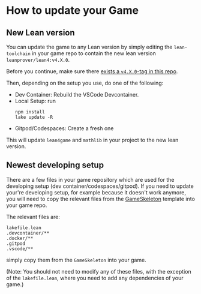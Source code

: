 # How to update your Game

## New Lean version

You can update the game to any Lean version by simply editing the `lean-toolchain` in your game repo to contain the
new lean version `leanprover/lean4:v4.X.0`.

Before you continue, make sure there [exists a `v4.X.0`-tag in this repo](https://github.com/leanprover-community/lean4game/tags).

Then, depending on the setup you use, do one of the following:

* Dev Container: Rebuild the VSCode Devcontainer.
* Local Setup: run
  ```
  npm install
  lake update -R
  ```
* Gitpod/Codespaces: Create a fresh one

This will update `lean4game` and `mathlib` in your project to the new lean version.

## Newest developing setup

There are a few files in your game repository which are used for the developing setup
(dev container/codespaces/gitpod). If you need to update your're developing setup, for example because it doesn't work
anymore, you will need to copy the relevant files from the [GameSkeleton](https://github.com/hhu-adam/GameSkeleton) template into your game repo.

The relevant files are:

```
lakefile.lean
.devcontainer/**
.docker/**
.gitpod
.vscode/**
```

simply copy them from the `GameSkeleton` into your game.

(Note: You should not need to modify any of these files, with the exception of the `lakefile.lean`,
where you need to add any dependencies of your game.)

